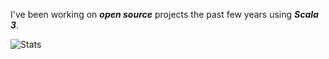 <!--- top commit numnber: 13302 -->

I've been working on ***open source*** projects the past few years using ***Scala 3***.

![Stats](https://github-readme-stats.vercel.app/api?username=objektwerks&show_icons=true&hide_border=true&rank_icon=percentile)
